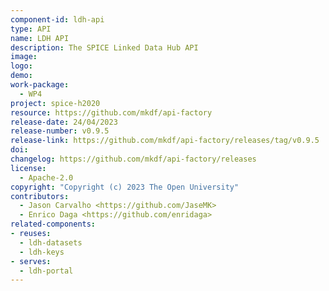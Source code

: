 ```yaml
---
component-id: ldh-api
type: API
name: LDH API
description: The SPICE Linked Data Hub API
image:
logo:
demo:
work-package: 
  - WP4
project: spice-h2020
resource: https://github.com/mkdf/api-factory
release-date: 24/04/2023
release-number: v0.9.5
release-link: https://github.com/mkdf/api-factory/releases/tag/v0.9.5
doi: 
changelog: https://github.com/mkdf/api-factory/releases
license:
  - Apache-2.0
copyright: "Copyright (c) 2023 The Open University"
contributors:
  - Jason Carvalho <https://github.com/JaseMK>
  - Enrico Daga <https://github.com/enridaga>
related-components:
- reuses:
  - ldh-datasets
  - ldh-keys
- serves:
  - ldh-portal
---
```

